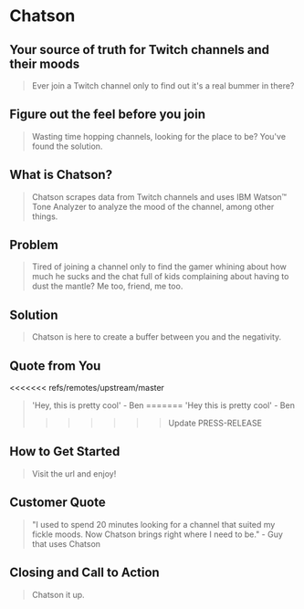 # Chatson #

## Your source of truth for Twitch channels and their moods  ##
  > Ever join a Twitch channel only to find out it's a real bummer in there?

## Figure out the feel before you join ##
  > Wasting time hopping channels, looking for the place to be? You've found the solution.

## What is Chatson? ##
  > Chatson scrapes data from Twitch channels and uses IBM Watson™ Tone Analyzer to analyze the mood of the channel, among other things.

## Problem ##
  > Tired of joining a channel only to find the gamer whining about how much he sucks and the chat
  full of kids complaining about having to dust the mantle? Me too, friend, me too.

## Solution ##
  > Chatson is here to create a buffer between you and the negativity.

## Quote from You ##
<<<<<<< refs/remotes/upstream/master
  > 'Hey, this is pretty cool' - Ben
=======
  > 'Hey this is pretty cool' - Ben
>>>>>>> Update PRESS-RELEASE

## How to Get Started ##
  > Visit the url and enjoy!

## Customer Quote ##
  > "I used to spend 20 minutes looking for a channel that suited my fickle moods. Now Chatson brings right where I need to be." - Guy that uses Chatson

## Closing and Call to Action ##
  > Chatson it up.
